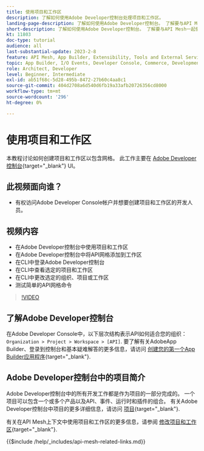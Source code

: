 ```yaml
---
title: 使用项目和工作区
description: 了解如何使用Adobe Developer控制台处理项目和工作区。
landing-page-description: 了解如何使用Adobe Developer控制台。 了解要与API Mesh一起使用的项目和工作区。
short-description: 了解如何使用Adobe Developer控制台。 了解要与API Mesh一起使用的项目和工作区。
kt: 11803
doc-type: tutorial
audience: all
last-substantial-update: 2023-2-8
feature: API Mesh, App Builder, Extensibility, Tools and External Services, Backend Development
topic: App Builder, I/O Events, Developer Console, Commerce, Development, Integrations
role: Architect, Developer
level: Beginner, Intermediate
exl-id: ab51f68c-5d28-495b-8472-27b60c4aa8c1
source-git-commit: 404d2708a6d540d6fb19a33afb20726356cd8000
workflow-type: tm+mt
source-wordcount: '296'
ht-degree: 0%

---
```


# 使用项目和工作区

本教程讨论如何创建项目和工作区以包含网格。 此工作主要在 [Adobe Developer控制台](https://developer.adobe.com/console){target="_blank"} UI。

## 此视频面向谁？

* 有权访问Adobe Developer Console帐户并想要创建项目和工作区的开发人员。

## 视频内容

* 在Adobe Developer控制台中使用项目和工作区
* 在Adobe Developer控制台中将API网格添加到工作区
* 在CLI中登录Adobe Developer控制台
* 在CLI中查看选定的项目和工作区
* 在CLI中更改选定的组织、项目或工作区
* 测试简单的API网格命令

>[!VIDEO](https://video.tv.adobe.com/v/3414123?quality=12&learn=on)

## 了解Adobe Developer控制台

在Adobe Developer Console中，以下层次结构表示API如何适合您的组织： `Organization > Project > Workspace > [API]`. 要了解有关AdobeApp Builder、登录到控制台和基本疑难解答的更多信息，请访问 [创建您的第一个App Builder应用程序](https://developer.adobe.com/app-builder/docs/getting_started/first_app/){target="_blank"}.

## Adobe Developer控制台中的项目简介

Adobe Developer控制台中的所有开发工作都是作为项目的一部分完成的。 一个项目可以包含一个或多个产品以及API、事件、运行时和插件的组合。 有关Adobe Developer控制台中项目的更多详细信息，请访问 [项目](https://developer.adobe.com/developer-console/docs/guides/projects/){target="_blank"}.

有关在API Mesh上下文中使用项目和工作区的更多信息，请参阅 [修改项目和工作区](https://developer.adobe.com/graphql-mesh-gateway/gateway/create-mesh/#modify-projects-and-workspaces){target="_blank"}.

{{$include /help/_includes/api-mesh-related-links.md}}
